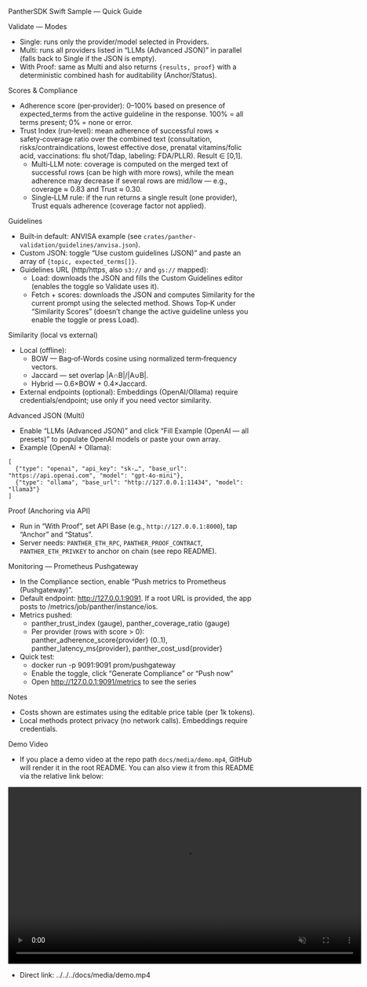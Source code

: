 PantherSDK Swift Sample — Quick Guide

Validate — Modes
- Single: runs only the provider/model selected in Providers.
- Multi: runs all providers listed in “LLMs (Advanced JSON)” in parallel (falls back to Single if the JSON is empty).
- With Proof: same as Multi and also returns `{results, proof}` with a deterministic combined hash for auditability (Anchor/Status).

Scores & Compliance
- Adherence score (per‑provider): 0–100% based on presence of expected_terms from the active guideline in the response. 100% = all terms present; 0% = none or error.
- Trust Index (run‑level): mean adherence of successful rows × safety‑coverage ratio over the combined text (consultation, risks/contraindications, lowest effective dose, prenatal vitamins/folic acid, vaccinations: flu shot/Tdap, labeling: FDA/PLLR). Result ∈ [0,1].
  - Multi‑LLM note: coverage is computed on the merged text of successful rows (can be high with more rows), while the mean adherence may decrease if several rows are mid/low — e.g., coverage ≈ 0.83 and Trust ≈ 0.30.
  - Single‑LLM rule: if the run returns a single result (one provider), Trust equals adherence (coverage factor not applied).

Guidelines
- Built‑in default: ANVISA example (see `crates/panther-validation/guidelines/anvisa.json`).
- Custom JSON: toggle “Use custom guidelines (JSON)” and paste an array of `{topic, expected_terms[]}`.
- Guidelines URL (http/https, also `s3://` and `gs://` mapped):
  - Load: downloads the JSON and fills the Custom Guidelines editor (enables the toggle so Validate uses it).
  - Fetch + scores: downloads the JSON and computes Similarity for the current prompt using the selected method. Shows Top‑K under “Similarity Scores” (doesn’t change the active guideline unless you enable the toggle or press Load).

Similarity (local vs external)
- Local (offline):
  - BOW — Bag‑of‑Words cosine using normalized term‑frequency vectors.
  - Jaccard — set overlap |A∩B|/|A∪B|.
  - Hybrid — 0.6×BOW + 0.4×Jaccard.
- External endpoints (optional): Embeddings (OpenAI/Ollama) require credentials/endpoint; use only if you need vector similarity.

Advanced JSON (Multi)
- Enable “LLMs (Advanced JSON)” and click “Fill Example (OpenAI — all presets)” to populate OpenAI models or paste your own array.
- Example (OpenAI + Ollama):
```
[
  {"type": "openai", "api_key": "sk-…", "base_url": "https://api.openai.com", "model": "gpt-4o-mini"},
  {"type": "ollama", "base_url": "http://127.0.0.1:11434", "model": "llama3"}
]
```

Proof (Anchoring via API)
- Run in “With Proof”, set API Base (e.g., `http://127.0.0.1:8000`), tap “Anchor” and “Status”.
- Server needs: `PANTHER_ETH_RPC`, `PANTHER_PROOF_CONTRACT`, `PANTHER_ETH_PRIVKEY` to anchor on chain (see repo README).

Monitoring — Prometheus Pushgateway
- In the Compliance section, enable “Push metrics to Prometheus (Pushgateway)”.
- Default endpoint: http://127.0.0.1:9091. If a root URL is provided, the app posts to /metrics/job/panther/instance/ios.
- Metrics pushed:
  - panther_trust_index (gauge), panther_coverage_ratio (gauge)
  - Per provider (rows with score > 0): panther_adherence_score{provider} (0..1), panther_latency_ms{provider}, panther_cost_usd{provider}
- Quick test:
  - docker run -p 9091:9091 prom/pushgateway
  - Enable the toggle, click “Generate Compliance” or “Push now”
  - Open http://127.0.0.1:9091/metrics to see the series

Notes
- Costs shown are estimates using the editable price table (per 1k tokens).
- Local methods protect privacy (no network calls). Embeddings require credentials.

Demo Video
- If you place a demo video at the repo path `docs/media/demo.mp4`, GitHub will render it in the root README. You can also view it from this README via the relative link below:

<video src="../../../docs/media/demo.mp4" width="720" controls muted playsinline>
  Your browser does not support the video tag. See the link below.
</video>

- Direct link: ../../../docs/media/demo.mp4
